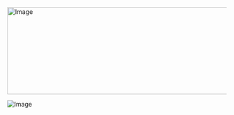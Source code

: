 <img width="715" height="200" alt="Image" src="https://github.com/user-attachments/assets/4ff69083-3ebf-4bbd-8c7f-b2607df28dd1" />




![Image](https://github.com/user-attachments/assets/eed122f8-59f1-46b9-a1b5-7b545bf0ac06)
